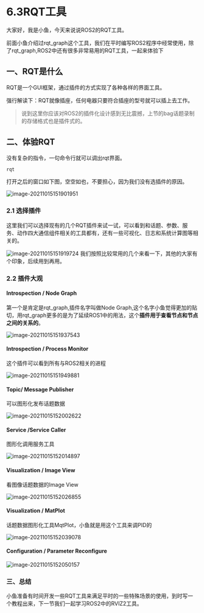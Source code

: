 # 6.3RQT工具

大家好，我是小鱼，今天来说说ROS2的RQT工具。

前面小鱼介绍过rqt_graph这个工具，我们在平时编写ROS2程序中经常使用，除了rqt_graph,ROS2中还有很多非常易用的RQT工具，一起来体验下

## 一、RQT是什么
RQT是一个GUI框架，通过插件的方式实现了各种各样的界面工具。

强行解读下：RQT就像插座，任何电器只要符合插座的型号就可以插上去工作。

> 说到这里你应该对ROS2的插件化设计感到无比震撼，上节的bag话题录制的存储格式也是插件式的。

## 二、体验RQT
没有复杂的指令，一句命令行就可以调出rqt界面。

```bash
rqt
```
打开之后的窗口如下图，空空如也，不要担心，因为我们没有选插件的原因。

![image-20211015151901951](6.3RQT工具/imgs/image-20211015151901951.png)

### 2.1 选择插件
这里我们可以选择现有的几个RQT插件来试一试，可以看到和话题、参数、服务、动作四大通信组件相关的工具都有，还有一些可视化、日志和系统计算图等相关的。

![image-20211015151919724](6.3RQT工具/imgs/image-20211015151919724.png)
我们按照比较常用的几个来看一下，其他的大家有个印象，后续用到再用。

### 2.2 插件大观

#### Introspection / Node Graph

第一个是肯定是rqt_graph,插件名字叫做Node Graph,这个名字小鱼觉得更加的贴切，用rqt_graph更多的是为了延续ROS1中的用法，这个**插件用于查看节点和节点之间的关系的**。

![image-20211015151937543](6.3RQT工具/imgs/image-20211015151937543.png)

#### Introspection / Process Monitor
这个插件可以看到所有与ROS2相关的进程

![image-20211015151949881](6.3RQT工具/imgs/image-20211015151949881.png)

#### Topic/ Message Publisher
可以图形化发布话题数据

![image-20211015152002622](6.3RQT工具/imgs/image-20211015152002622.png)

#### Service /Service Caller
图形化调用服务工具

![image-20211015152014897](6.3RQT工具/imgs/image-20211015152014897.png)

#### Visualization / Image View
看图像话题数据的Image View

![image-20211015152026855](6.3RQT工具/imgs/image-20211015152026855.png)

#### Visualization / MatPlot
话题数据图形化工具MqtPlot，小鱼就是用这个工具来调PID的

![image-20211015152039078](6.3RQT工具/imgs/image-20211015152039078.png)


#### Configuration / Parameter Reconfigure

![image-20211015152050157](6.3RQT工具/imgs/image-20211015152050157.png)

### 三、总结
小鱼准备有时间开发一些RQT工具来满足平时的一些特殊场景的使用，到时写一个教程出来，下一节我们一起学习ROS2中的RVIZ2工具。

